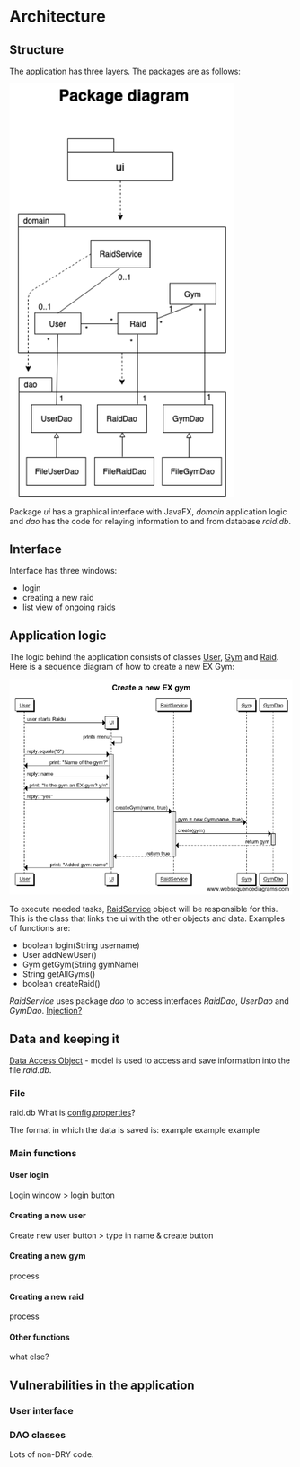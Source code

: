 # Architecture

## Structure

The application has three layers. The packages are as follows:

<img src="https://raw.githubusercontent.com/sinilandia/ohte2019/master/Documentation/kuvat/Packagediagram.png" width="400">

Package _ui_ has a graphical interface with JavaFX, _domain_ application logic and _dao_ has the code for relaying information to and from database _raid.db_.

## Interface

Interface has three windows:
- login
- creating a new raid
- list view of ongoing raids

## Application logic

The logic behind the application consists of classes [User](https://github.com/sinilandia/ohte2019/blob/master/Didiraidthat/src/main/java/domain/User.java), [Gym](https://github.com/sinilandia/ohte2019/blob/master/Didiraidthat/src/main/java/domain/Gym.java) and [Raid](https://github.com/sinilandia/ohte2019/blob/master/Didiraidthat/src/main/java/domain/Raid.java). Here is a sequence diagram of how to create a new EX Gym:

<img src="https://github.com/sinilandia/ohte2019/blob/master/Documentation/kuvat/Create%20a%20new%20EX%20gym.png" width="800">

To execute needed tasks, [RaidService](https://github.com/sinilandia/ohte2019/blob/master/Didiraidthat/src/main/java/domain/RaidService.java) object will be responsible for this. This is the class that links the ui with the other objects and data. Examples of functions are:
- boolean login(String username)
- User addNewUser()
- Gym getGym(String gymName)
- String getAllGyms() 
- boolean createRaid()

_RaidService_ uses package _dao_ to access interfaces _RaidDao_, _UserDao_ and _GymDao_.  [Injection?](https://en.wikipedia.org/wiki/Dependency_injection)

## Data and keeping it

[Data Access Object](https://en.wikipedia.org/wiki/Data_access_object) - model is used to access and save information into the file _raid.db_. 


### File

raid.db
What is [config.properties](https://github.com/mluukkai/OtmTodoApp/blob/master/config.properties)?

The format in which the data is saved is:
example
example
example



### Main functions

#### User login

Login window > login button

#### Creating a new user

Create new user button > type in name & create button

#### Creating a new gym 

process

#### Creating a new raid

process

#### Other functions

what else?



## Vulnerabilities in the application

### User interface


### DAO classes

Lots of non-DRY code.
